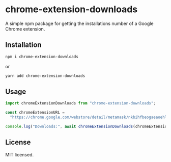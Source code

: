 # chrome-extension-downloads

A simple npm package for getting the installations number of a Google Chrome extension.

## Installation

```bash
npm i chrome-extension-downloads
```

or

```bash
yarn add chrome-extension-downloads
```

## Usage

```js
import chromeExtensionDownloads from "chrome-extension-downloads";

const chromeExtensionURL =
  "https://chrome.google.com/webstore/detail/metamask/nkbihfbeogaeaoehlefnkodbefgpgknn";

console.log("Downloads:", await chromeExtensionDownloads(chromeExtensionURL));
```

## License

MIT licensed.
